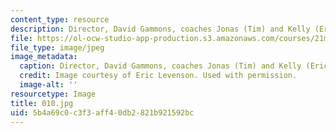 ```yaml
---
content_type: resource
description: Director, David Gammons, coaches Jonas (Tim) and Kelly (Erica).
file: https://ol-ocw-studio-app-production.s3.amazonaws.com/courses/21m-873-theater-arts-topics-suburbia-january-iap-2008/5b4a69c0c3f3aff40db2821b921592bc_010.jpg
file_type: image/jpeg
image_metadata:
  caption: Director, David Gammons, coaches Jonas (Tim) and Kelly (Erica).
  credit: Image courtesy of Eric Levenson. Used with permission.
  image-alt: ''
resourcetype: Image
title: 010.jpg
uid: 5b4a69c0-c3f3-aff4-0db2-821b921592bc
---
```


